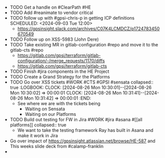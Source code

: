 - TODO Get a handle on #ClearPath #HE
- TODO Add #reanimate to vendor critical
- TODO follow up with #gpsi-chris-p in getting ICP definitions
  SCHEDULED: <2024-09-03 Tue 12:00>
	- https://gpsinsight.slack.com/archives/C07K4LCMDCZ/p1724783450670549
- TODO Follow up on XSS-5983 (John Dere)
- TODO Take existing MR in gitlab-configuration #repo and move it to the gitlab-cts #repo
	- https://gitlab.com/gpsi/terraform/gitlab-configuration/-/merge_requests/1170/diffs
	- https://gitlab.com/gpsi/terraform/gitlab-cts
- TODO Finish #jira components in the HE Project
- TODO  Create a Grand Strategy for the Platforms
- TODO Go over XSS tickets #WORK #CTS #GPSI #sensata
  collapsed:: true
  :LOGBOOK:
  CLOCK: [2024-08-26 Mon 10:30:01]--[2024-08-26 Mon 10:30:02] =>  00:00:01
  CLOCK: [2024-08-26 Mon 10:31:41]--[2024-08-26 Mon 10:31:42] =>  00:00:01
  :END:
	- See where we are with the tickets being
		- Waiting on Sensata
		- Waiting on our Platforms
- TODO Build out testing for FW in Jira #WORK #jira #asana #[[all platforms]]
  collapsed:: true
	- We want to take the testing framework Ray has built in Asana and make it work in Jira
- Go over impact of https://gpsinsight.atlassian.net/browse/HE-587 and This weeks slide deck from #calamp-franklin
-